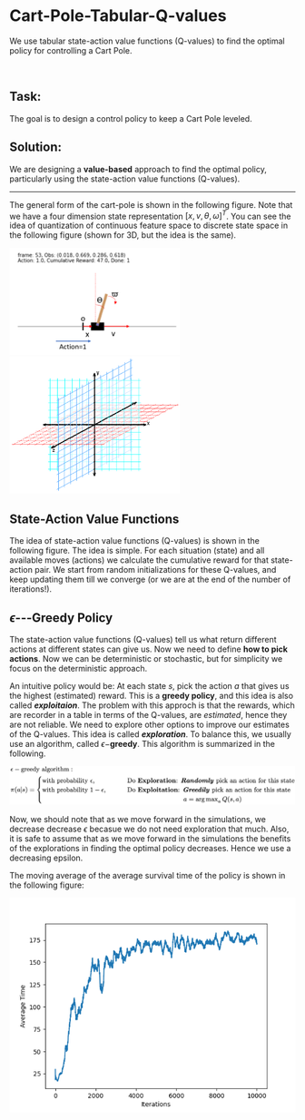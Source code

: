 # Cart-Pole-Tabular-Q-values
 We use tabular state-action value functions (Q-values) to find the optimal policy for controlling a Cart Pole.

<br />

## Task:

The goal is to design a control policy to keep a Cart Pole leveled.



## Solution:

We are designing a **value-based** approach to find the optimal policy, particularly using the state-action value functions (Q-values).

---

The general form of the cart-pole is shown in the following figure. Note that we have a four dimension state representation $[x, v, \theta, \omega]^T$. You can see the idea of quantization of continuous feature space to discrete state space in the following figure (shown for 3D, but the idea is the same).



<p float="left">
  <img src="/figs/CartPole_model.png" width="300" />
  <img src="/figs/quantization_3D.png" width="300" /> 
</p>



## State-Action Value Functions

The idea of state-action value functions (Q-values) is shown in the following figure. The idea is simple. For each situation (state) and all available moves (actions) we calculate the cumulative reward for that state-action pair. We start from random initializations for these Q-values, and keep updating them till we converge (or we are at the end of the number of iterations!).



## $\epsilon$---Greedy Policy

The state-action value functions (Q-values) tell us what return different actions at different states can give us. Now we need to define **how to pick actions**. Now we can be deterministic or stochastic, but for simplicity we focus on the deterministic approach. 



An intuitive policy would be: At each state $s$, pick the action $a$ that gives us the highest (estimated) reward. This is a **greedy policy**, and this idea is also called ***exploitaion***. The problem with this approch is that the rewards, which are recorder in a table in terms of the Q-values, are *estimated*, hence they are not reliable. We need to explore other options to improve our estimates of the Q-values. This idea is called ***exploration***. To balance this, we usually use an algorithm, called $\epsilon-$**greedy**. This algorithm is summarized in the following.

<p float="left">
  <img src="/figs/epsilon_greedy.png" width="700" />
</p>

Now, we should note that as we move forward in the simulations, we decrease decrease $\epsilon$ becasue we do not need exploration that much. Also, it is safe to assume that as we move forward in the simulations the benefits of the explorations in finding the optimal policy decreases. Hence we use a decreasing epsilon.



The moving average of the average survival time of the policy is shown in the following figure:

<p float="left">
  <img src="/figs/reward_running_avg_CartPole_tabular_state_action_values.png" width="600" />
</p>

<br />
